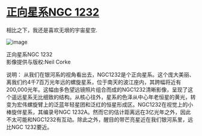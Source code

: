 # [正向星系NGC 1232  ](https://github.com/jaaleng/gitblog/issues/5)

相比之下，我还是喜欢无垠的宇宙星空.

![image](https://pic.ym.today/file/72a2d6bed528c3043250a.jpg)



正向星系NGC 1232  
影像提供与版权:Neil Corke

说明： 从我们在银河系的视角看出去，NGC1232是个正向星系。这个庞大美丽、离我们约4千7百万光年远的螺旋星系，位于南天的波江座内，其跨幅将近有200,000光年。这幅由多色望远镜照片组合而成的NGC1232清晰影像，呈现了这个遥远星系无比细致的结构。从核心往外，星系的色泽从中心年老恒星的黄光，转变为宏伟螺旋臂上的泛蓝年轻星团和泛红的恒星形成区。NGC1232在视觉上的小棒旋伴星系，其编录号NGC 1232A。然而它的估计距离远在3亿光年之外，因此不太可能和NGC1232有互动。除此之外，醒目的带芒亮星近在我们银河系里，远比NGC 1232要近。